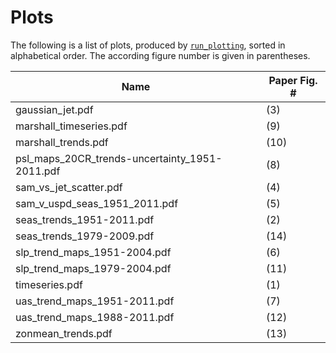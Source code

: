 Plots
=====

The following is a list of plots, produced by 
[`run_plotting`](../analysis_plotting/run_plotting.py), sorted in alphabetical order.
The according figure number is given in parentheses. 

Name                                              | Paper Fig. #
|-------------------------------------------------|-------------
gaussian_jet.pdf                                  |    (3)
marshall_timeseries.pdf                           |    (9)
marshall_trends.pdf                               |   (10)
psl_maps_20CR_trends-uncertainty_1951-2011.pdf    |    (8)
sam_vs_jet_scatter.pdf                            |    (4)
sam_v_uspd_seas_1951_2011.pdf                     |    (5)
seas_trends_1951-2011.pdf                         |    (2)
seas_trends_1979-2009.pdf                         |   (14)
slp_trend_maps_1951-2004.pdf                      |    (6)
slp_trend_maps_1979-2004.pdf                      |   (11)
timeseries.pdf                                    |    (1)
uas_trend_maps_1951-2011.pdf                      |    (7)
uas_trend_maps_1988-2011.pdf                      |   (12)
zonmean_trends.pdf                                |   (13)
